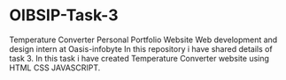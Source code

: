 # OIBSIP-Task-3
Temperature Converter 
Personal Portfolio Website Web development and design intern at Oasis-infobyte In this repository i have shared details of task 3. In this task i have created Temperature Converter website using HTML CSS JAVASCRIPT.
